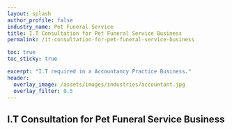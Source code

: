 ```yaml
---
layout: splash 
author_profile: false 
industry_name: Pet Funeral Service
title: I.T Consultation for Pet Funeral Service Business
permalink: /it-consultation-for-pet-funeral-service-business

toc: true
toc_sticky: true

excerpt: "I.T required in a Accountancy Practice Business."
header:
  overlay_image: /assets/images/industries/accountant.jpg
  overlay_filter: 0.5 
---
```


## I.T Consultation for Pet Funeral Service Business